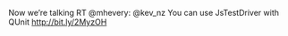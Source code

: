 <!--
id: 241931173
link: http://kevinisom.info/post/241931173/now-were-talking-rt-mhevery-kev-nz-you-can-use
slug: now-were-talking-rt-mhevery-kev-nz-you-can-use
date: Fri Nov 13 2009 12:34:58 GMT+1300 (NZDT)
raw: {"blog_name":"kevinisom","id":241931173,"post_url":"http://kevinisom.info/post/241931173/now-were-talking-rt-mhevery-kev-nz-you-can-use","slug":"now-were-talking-rt-mhevery-kev-nz-you-can-use","type":"text","date":"2009-11-12 23:34:58 GMT","timestamp":1258068898,"state":"published","format":"html","reblog_key":"eqvMxMXQ","tags":[],"short_url":"http://tmblr.co/Zw68YyEQvEb","highlighted":[],"feed_item":"http://twitter.com/kev_nz/statuses/5662952476","from_feed_id":"650289","note_count":0,"title":null,"body":"<p>Now we&#8217;re talking RT @mhevery: @kev_nz You can use JsTestDriver with QUnit <a href=\"http://bit.ly/2MyzOH\" target=\"_blank\">http://bit.ly/2MyzOH</a></p>"}
publish: 2009-11-013
tags: 
title: null
-->


Now we’re talking RT @mhevery: @kev\_nz You can use JsTestDriver with
QUnit <http://bit.ly/2MyzOH>


